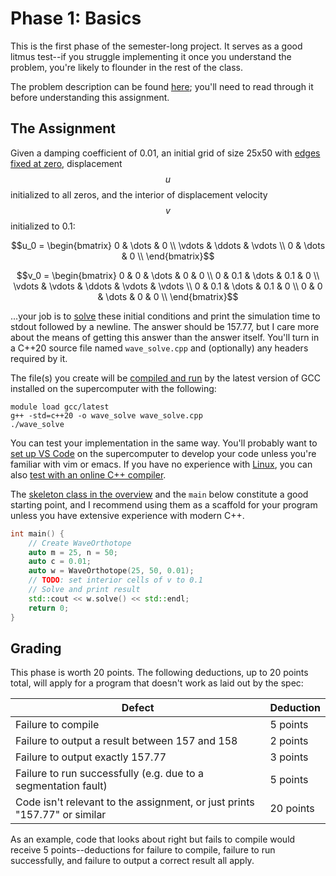 ---
---

# Phase 1: Basics

This is the first phase of the semester-long project. It serves as a good litmus test--if you struggle implementing it once you understand the problem, you're likely to flounder in the rest of the class.

The problem description can be found [here](overview.md); you'll need to read through it before understanding this assignment.



## The Assignment

Given a damping coefficient of 0.01, an initial grid of size 25x50 with [edges fixed at zero](https://en.wikipedia.org/wiki/Dirichlet_boundary_condition), displacement $$u$$ initialized to all zeros, and the interior of displacement velocity $$v$$ initialized to 0.1:

$$u_0 = \begin{bmatrix}
    0      & \dots  & 0      \\
    \vdots & \ddots & \vdots \\
    0      & \dots  & 0      \\
\end{bmatrix}$$

$$v_0 = \begin{bmatrix}
    0      & 0      & \dots  & 0      & 0      \\
    0      & 0.1    & \dots  & 0.1    & 0      \\
    \vdots & \vdots & \ddots & \vdots & \vdots \\
    0      & 0.1    & \dots  & 0.1    & 0      \\
    0      & 0      & \dots  & 0      & 0      \\
\end{bmatrix}$$

...your job is to [solve](overview.md#running-the-simulation) these initial conditions and print the simulation time to stdout followed by a newline. The answer should be 157.77, but I care more about the means of getting this answer than the answer itself. You'll turn in a C++20 source file named `wave_solve.cpp` and (optionally) any headers required by it.

The file(s) you create will be [compiled and run](../resources.md#compilation) by the latest version of GCC installed on the supercomputer with the following:

```shell
module load gcc/latest
g++ -std=c++20 -o wave_solve wave_solve.cpp
./wave_solve
```

You can test your implementation in the same way. You'll probably want to [set up VS Code](../resources.md#programming) on the supercomputer to develop your code unless you're familiar with vim or emacs. If you have no experience with [Linux](../lessons/2-linux.md), you can also [test with an online C++ compiler](../resources.md#compilation).

The [skeleton class in the overview](overview.md#appendix-a-skeleton-wave-simulation-class) and the `main` below constitute a good starting point, and I recommend using them as a scaffold for your program unless you have extensive experience with modern C++.

```c++
int main() {
    // Create WaveOrthotope
    auto m = 25, n = 50;
    auto c = 0.01;
    auto w = WaveOrthotope(25, 50, 0.01);
    // TODO: set interior cells of v to 0.1
    // Solve and print result
    std::cout << w.solve() << std::endl;
    return 0;
}
```



## Grading

This phase is worth 20 points. The following deductions, up to 20 points total, will apply for a program that doesn't work as laid out by the spec:

| Defect | Deduction |
| --- | --- |
| Failure to compile | 5 points |
| Failure to output a result between 157 and 158 | 2 points |
| Failure to output exactly 157.77 | 3 points |
| Failure to run successfully (e.g. due to a segmentation fault) | 5 points |
| Code isn't relevant to the assignment, or just prints "157.77" or similar | 20 points |

As an example, code that looks about right but fails to compile would receive 5 points--deductions for failure to compile, failure to run successfully, and failure to output a correct result all apply.
